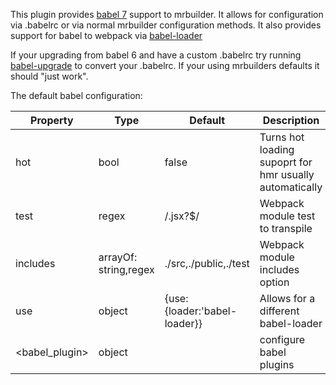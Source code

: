 This plugin provides [babel 7](https://babeljs.io/) support to mrbuilder.   It allows for configuration
via .babelrc or via normal mrbuilder configuration methods. It also
provides support for babel to webpack via [babel-loader](https://github.com/babel/babel-loader)

If your upgrading from babel 6 and have a custom .babelrc try running [babel-upgrade](https://github.com/babel/babel-upgrade)
to convert your .babelrc.   If your using mrbuilders defaults it should "just work".

The default babel configuration:



| Property      | Type       | Default      | Description                      |
| ------------- | -----------| -------------| ---------------------------------|
| hot           | bool       | false        | Turns hot loading supoprt for hmr usually automatically|
| test          | regex      | /\.jsx?$/    | Webpack module test to transpile |
| includes      | arrayOf: string,regex|./src,./public,./test| Webpack module includes option |
| use           | object     | {use:{loader:'babel-loader}}| Allows for a different babel-loader |
| <babel_plugin>| object     |              | configure babel plugins |



